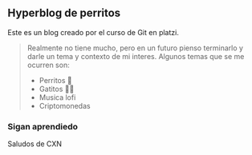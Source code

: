 ## Hyperblog de perritos
Este es un blog creado por el curso de Git en platzi.
>Realmente no tiene mucho, pero en un futuro pienso terminarlo y darle un tema y contexto de mi interes.
Algunos temas que se me ocurren son:
>- Perritos 🐶
>- Gatitos 🐱‍👤
>- Musica lofi
>- Criptomonedas

### Sigan aprendiedo
Saludos de CXN